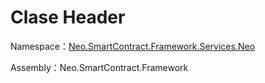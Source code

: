 # Clase Header

Namespace：[Neo.SmartContract.Framework.Services.Neo](../neo.md)

Assembly：Neo.SmartContract.Framework

